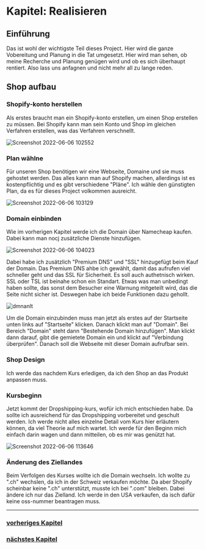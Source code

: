 # Kapitel: Realisieren

## Einführung

Das ist wohl der wichtigste Teil dieses Project. Hier wird die ganze Vobereitung und Planung in die Tat umgesetzt. Hier wird man sehen, ob meine Recherche und Planung genügen wird und ob es sich überhaupt rentiert. Also lass uns anfagnen und nicht mehr all zu lange reden.

## Shop aufbau

### Shopify-konto herstellen

Als erstes braucht man ein Shopify-konto erstellen, um einen Shop erstellen zu müssen. Bei Shopify kann man sein Konto und Shop im gleichen Verfahren erstellen, was das Verfahren verschnellt.

![Screenshot 2022-06-06 102552](https://user-images.githubusercontent.com/90186208/172124416-7c5dbfca-9f09-4fa8-9596-d5db9c83f8a8.png)

### Plan wählne

Für unseren Shop benötigen wir eine Webseite, Domaine und sie muss gehostet werden. Das alles kann man auf Shopify machen, allerdings ist es kostenpflichtig und es gibt verschiedene "Pläne". Ich wähle den günstigten Plan, da es für dieses Project volkommen ausreicht. 

![Screenshot 2022-06-06 103129](https://user-images.githubusercontent.com/90186208/172125361-16971d86-b857-4253-addb-2c7d3f61f967.png)

### Domain einbinden

Wie im vorherigen Kapitel werde ich die Domain über Namecheap kaufen. Dabei kann man nocj zusätzliche Dienste hinzufügen.

![Screenshot 2022-06-06 104023](https://user-images.githubusercontent.com/90186208/172126880-4791c9ef-7305-46a3-93fa-019f9903d555.png)

Dabei habe ich zusätzlich "Premium DNS" und "SSL" hinzugefügt beim Kauf der Domain. Das Premium DNS ahbe ich gewählt, damit das aufrufen viel schneller geht und das SSL für Sicherheit. Es soll auch authetnisch wirken. SSL oder TSL ist beinahe schon ein Standart. Etwas was man unbedingt haben sollte, das sonst dem Besucher eine Warnung mitgeteilt wird, das die Seite nicht sicher ist. Deswegen habe ich beide Funktionen dazu gehollt.

![dmnanlt](https://user-images.githubusercontent.com/90186208/172129840-3d828955-bb79-4595-93d0-00c8e891a3f4.png)

Um die Domain einzubinden muss man jetzt als erstes auf der Startseite unten links auf "Startseite" klicken. Danach klickt man auf "Domain". Bei Bereich "Domain" steht dann "Bestehende Domain hinzufügen". Man klickt dann darauf, gibt die gemietete Domain ein und klickt auf "Verbindung überprüfen". Danach soll die Webseite mit dieser Domain aufrufbar sein.

### Shop Design

Ich werde das nachdem Kurs erledigen, da ich den Shop an das Produkt anpassen muss.

### Kursbeginn

Jetzt kommt der Dropshipping-kurs, wofür ich mich entschieden habe. Da sollte ich ausreichend für das Dropshipping vorbereitet und geschult werden. Ich werde nicht alles einzelne Detail vom Kurs hier erläutern können, da viel Theorie auf mich wartet. Ich werde für den Beginn mich einfach darin wagen und dann mitteilen, ob es mir was genützt hat.

![Screenshot 2022-06-06 113646](https://user-images.githubusercontent.com/90186208/172136089-99a76fe0-d910-4a9b-827c-6c56fd05b77d.png)

### Änderung des Ziellandes
Beim Verfolgen des Kurses wollte ich die Domain wechseln. Ich wollte zu ".ch" wechslen, da ich in der Schweiz verkaufen möchte. Da aber Shopify scheinbar keine ".ch" unterstützt, musste ich bei ".com" bleiben. Dabei ändere ich nur das Zielland. Ich werde in den USA verkaufen, da isch dafür keine oss-nummer beantragen muss.

---

### [vorheriges Kapitel](https://github.com/silvioTBZ/M431/blob/main/I-P-Entscheiden-R-K-A.md)
### [nächstes Kapitel](https://github.com/silvioTBZ/M431/blob/main/I-P-E-R-Kontrollieren-A.md)



